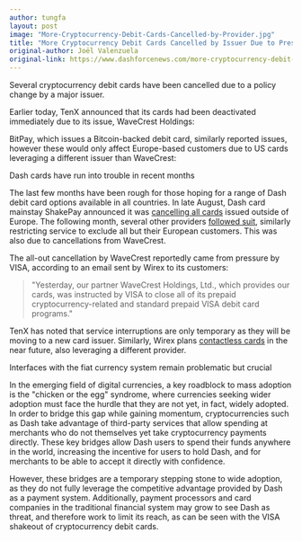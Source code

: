```yaml
---
author: tungfa
layout: post
image: "More-Cryptocurrency-Debit-Cards-Cancelled-by-Provider.jpg"
title: "More Cryptocurrency Debit Cards Cancelled by Issuer Due to Pressure by VISA"
original-author: Joël Valenzuela  
original-link: https://www.dashforcenews.com/more-cryptocurrency-debit-cards-cancelled-by-issuer-due-to-pressure-by-visa/
---
```


Several cryptocurrency debit cards have been cancelled due to a policy change by a major issuer.

Earlier today, TenX announced that its cards had been deactivated immediately due to its issue, WaveCrest Holdings: 

BitPay, which issues a Bitcoin-backed debit card, similarly reported issues, however these would only affect Europe-based customers due to US cards leveraging a different issuer than WaveCrest:

Dash cards have run into trouble in recent months

The last few months have been rough for those hoping for a range of Dash debit card options available in all countries. In late August, Dash card mainstay ShakePay announced it was [cancelling all cards](https://www.dashforcenews.com/shakepay-cancel-cards-many-countries-dash-card-options-needed/) issued outside of Europe. The following month, several other providers [followed suit](https://www.dashforcenews.com/several-dash-debit-cards-now-unavailable-outside-europe/), similarly restricting service to exclude all but their European customers. This was also due to cancellations from WaveCrest.

The all-out cancellation by WaveCrest reportedly came from pressure by VISA, according to an email sent by Wirex to its customers:

> "Yesterday, our partner WaveCrest Holdings, Ltd., which provides our cards, was instructed by VISA to close all of its prepaid cryptocurrency-related and standard prepaid VISA debit card programs."

TenX has noted that service interruptions are only temporary as they will be moving to a new card issuer. Similarly, Wirex plans [contactless cards](https://www.dashforcenews.com/wirex-announces-partnership-dash-new-contactless-cards/) in the near future, also leveraging a different provider.

Interfaces with the fiat currency system remain problematic but crucial

In the emerging field of digital currencies, a key roadblock to mass adoption is the "chicken or the egg" syndrome, where currencies seeking wider adoption must face the hurdle that they are not yet, in fact, widely adopted. In order to bridge this gap while gaining momentum, cryptocurrencies such as Dash take advantage of third-party services that allow spending at merchants who do not themselves yet take cryptocurrency payments directly. These key bridges allow Dash users to spend their funds anywhere in the world, increasing the incentive for users to hold Dash, and for merchants to be able to accept it directly with confidence.

However, these bridges are a temporary stepping stone to wide adoption, as they do not fully leverage the competitive advantage provided by Dash as a payment system. Additionally, payment processors and card companies in the traditional financial system may grow to see Dash as threat, and therefore work to limit its reach, as can be seen with the VISA shakeout of cryptocurrency debit cards.
